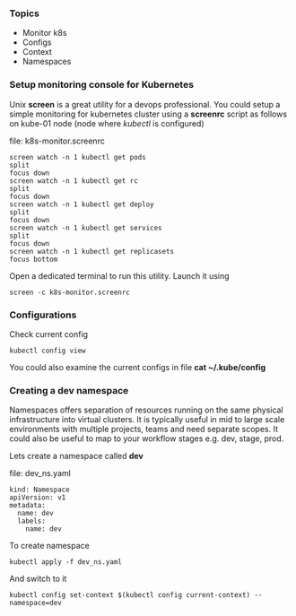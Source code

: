 ### Topics

  * Monitor k8s
  * Configs
  * Context
  * Namespaces


### Setup monitoring console for Kubernetes
Unix **screen** is a great utility for a devops professional. You could setup a simple monitoring for kubernetes cluster using a **screenrc** script as follows on kube-01 node (node where *kubectl* is configured)

file: k8s-monitor.screenrc

```
screen watch -n 1 kubectl get pods
split
focus down
screen watch -n 1 kubectl get rc
split
focus down
screen watch -n 1 kubectl get deploy
split
focus down
screen watch -n 1 kubectl get services
split
focus down
screen watch -n 1 kubectl get replicasets
focus bottom
```

Open a dedicated terminal to run this utility.  Launch it using

```
screen -c k8s-monitor.screenrc

```


### Configurations

Check current config
```
kubectl config view
```

You could also examine the current configs in file **cat ~/.kube/config**

### Creating a dev namespace

Namespaces offers separation of resources running on the same physical infrastructure into virtual clusters. It is typically useful in mid to large scale environments with multiple projects, teams and need separate scopes. It could also be useful to map to your workflow stages e.g. dev, stage, prod.   

Lets create a namespace called **dev**  

file: dev_ns.yaml
```
kind: Namespace
apiVersion: v1
metadata:
  name: dev
  labels:
    name: dev
```

To create namespace

```
kubectl apply -f dev_ns.yaml
```


And switch to it
```
kubectl config set-context $(kubectl config current-context) --namespace=dev

```
